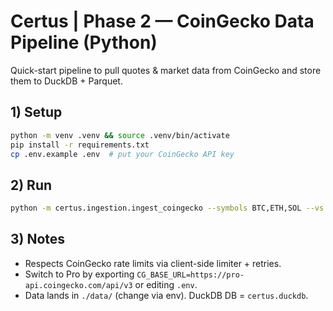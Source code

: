 # Certus | Phase 2 — CoinGecko Data Pipeline (Python)

Quick-start pipeline to pull quotes & market data from CoinGecko and store them to DuckDB + Parquet.

## 1) Setup

```bash
python -m venv .venv && source .venv/bin/activate
pip install -r requirements.txt
cp .env.example .env  # put your CoinGecko API key
```

## 2) Run

```bash
python -m certus.ingestion.ingest_coingecko --symbols BTC,ETH,SOL --vs USD --top 50 --interval 1m --dest duckdb,parquet
```

## 3) Notes

- Respects CoinGecko rate limits via client-side limiter + retries.
- Switch to Pro by exporting `CG_BASE_URL=https://pro-api.coingecko.com/api/v3` or editing `.env`.
- Data lands in `./data/` (change via env). DuckDB DB = `certus.duckdb`.
